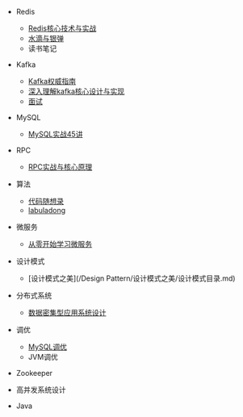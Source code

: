 * Redis

    - [Redis核心技术与实战](/./Redis/极客/Redis核心技术与实战/Redis核心技术目录.md)
    - [水滴与银弹](/./Redis/水滴与银弹/水滴与银弹目录.md)
    - 读书笔记
    
* Kafka

    - [Kafka权威指南](/kafka/读书笔记/《kafka权威指南》/kafka权威指南目录.md)
    - [深入理解kafka核心设计与实现](/kafka/读书笔记/《深入理解Kafka核心设计与实践原理》/深入理解kafka目录.md)
    - [面试](/kafka/面试.md)
    
* MySQL

    - [MySQL实战45讲](/MySQL/MySQL实战45讲/MySQL实战45讲目录.md)
    
* RPC

    - [RPC实战与核心原理](/RPC/极客/《RPC实战与核心原理》/RPC实战目录.md)
    
* 算法

    - [代码随想录](/algorithm/代码随想录/代码随想录目录.md)
    - [labuladong](/algorithm/labuladong/labuladong目录.md)
    
* 微服务

    - [从零开始学习微服务](/微服务/微服务目录.md)

* 设计模式

    - [设计模式之美](/Design Pattern/设计模式之美/设计模式目录.md)

* 分布式系统

    - [数据密集型应用系统设计]()

* 调优

    - [MySQL调优](/./调优/MySQL调优/调优目录.md)
    - JVM调优

* Zookeeper

* 高并发系统设计

* Java

  

